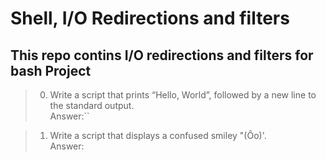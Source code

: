 # Shell, I/O Redirections and filters

## This repo contins I/O redirections and filters for bash Project

> 0. Write a script that prints “Hello, World”, followed by a new line to the standard output.<br>
> Answer:``<br>

> 1. Write a script that displays a confused smiley "(Ôo)'.<br>
> Answer:` `<br>